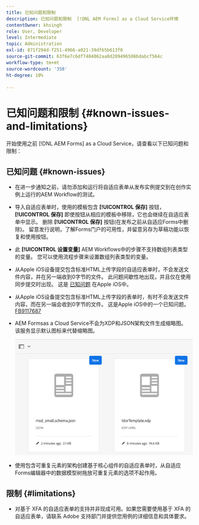 ```yaml
---
title: 已知问题和限制
description: 已知问题和限制  [!DNL AEM Forms] as a Cloud Service环境
contentOwner: khsingh
role: User, Developer
level: Intermediate
topic: Administration
exl-id: 871f294d-f251-4966-a021-39df65b613f0
source-git-commit: 63f6e7c6df7404062aa0d209496506bdabcf564c
workflow-type: tm+mt
source-wordcount: '358'
ht-degree: 10%

---
```


# 已知问题和限制 {#known-issues-and-limitations}

开始使用之前 [!DNL AEM Forms] as a Cloud Service，请查看以下已知问题和限制：

## 已知问题 {#known-issues}

* 在进一步通知之前，请勿添加和运行将自适应表单从发布实例提交到在创作实例上运行的AEM Workflow的测试。

* 导入自适应表单时，使用的模板包含 **[!UICONTROL 保存]** 按钮， **[!UICONTROL 保存]** 即使按钮从相应的模板中移除，它也会继续在自适应表单中显示。 删除 **[!UICONTROL 保存]** 按钮(在发布之前从自适应Forms中删除)。 留意发行说明，了解Forms门户的可用性，并留意另存为草稿功能以恢复和使用按钮。

* 此 **[!UICONTROL 设置变量]** AEM Workflows中的步骤不支持数组列表类型的变量。 您可以使用流程步骤来设置数组列表类型的变量。

* 从Apple iOS设备提交包含标准HTML上传字段的自适应表单时，不会发送文件内容，并在另一端收到0字节的文件。 此问题间歇性地出现，并且仅在使用同步提交时出现。 这是 [已知问题](https://feedbackassistant.apple.com/feedback/9117687) 在Apple iOS中。

* 从Apple iOS设备提交包含标准HTML上传字段的表单时，有时不会发送文件内容，而在另一端会收到0字节的文件。 这是Apple iOS中的一个已知问题。 [FB9117687](https://feedbackassistant.apple.com/feedback/9117687)

* AEM Formsas a Cloud Service不会为XDP和JSON架构文件生成缩略图。 该服务显示默认图标来代替缩略图。

  ![Forms缩略图已知问题](/help/forms/assets/forms-tumbnail-known-issue.png)

* 使用包含可重复元素的架构创建基于核心组件的自适应表单时，从自适应Forms编辑器中的数据模型树拖放可重复元素的选项不起作用。

## 限制 {#limitations}

* 对基于 XFA 的自适应表单的支持并非现成可用。如果您需要使用基于 XFA 的自适应表单，请联系 Adobe 支持部门并提供您用例的详细信息和具体要求。

